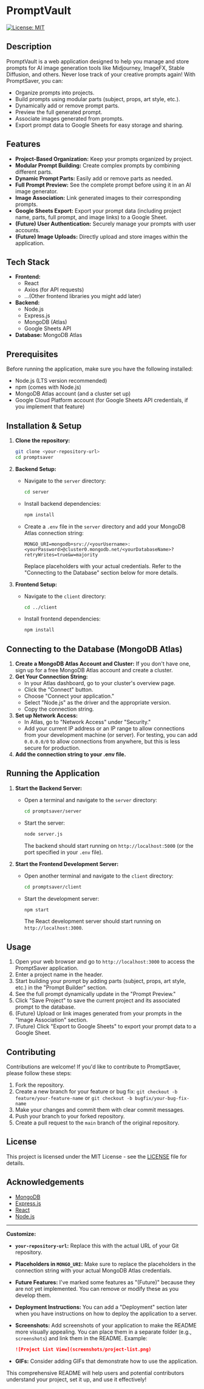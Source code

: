# PromptVault

[![License: MIT](https://img.shields.io/badge/License-MIT-yellow.svg)](https://opensource.org/licenses/MIT)

## Description

PromptVault is a web application designed to help you manage and store prompts for AI image generation tools like Midjourney, ImageFX, Stable Diffusion, and others. Never lose track of your creative prompts again! With PromptSaver, you can:

*   Organize prompts into projects.
*   Build prompts using modular parts (subject, props, art style, etc.).
*   Dynamically add or remove prompt parts.
*   Preview the full generated prompt.
*   Associate images generated from prompts.
*   Export prompt data to Google Sheets for easy storage and sharing.

## Features

*   **Project-Based Organization:** Keep your prompts organized by project.
*   **Modular Prompt Building:** Create complex prompts by combining different parts.
*   **Dynamic Prompt Parts:** Easily add or remove parts as needed.
*   **Full Prompt Preview:** See the complete prompt before using it in an AI image generator.
*   **Image Association:** Link generated images to their corresponding prompts.
*   **Google Sheets Export:** Export your prompt data (including project name, parts, full prompt, and image links) to a Google Sheet.
*   **(Future) User Authentication:** Securely manage your prompts with user accounts.
*   **(Future) Image Uploads:** Directly upload and store images within the application.

## Tech Stack

*   **Frontend:**
    *   React
    *   Axios (for API requests)
    *   ...(Other frontend libraries you might add later)
*   **Backend:**
    *   Node.js
    *   Express.js
    *   MongoDB (Atlas)
    *   Google Sheets API
*   **Database:** MongoDB Atlas

## Prerequisites

Before running the application, make sure you have the following installed:

*   Node.js (LTS version recommended)
*   npm (comes with Node.js)
*   MongoDB Atlas account (and a cluster set up)
*   Google Cloud Platform account (for Google Sheets API credentials, if you implement that feature)

## Installation & Setup

1. **Clone the repository:**

    ```bash
    git clone <your-repository-url>
    cd promptsaver
    ```

2. **Backend Setup:**

    *   Navigate to the `server` directory:

        ```bash
        cd server
        ```

    *   Install backend dependencies:

        ```bash
        npm install
        ```

    *   Create a `.env` file in the `server` directory and add your MongoDB Atlas connection string:

        ```
        MONGO_URI=mongodb+srv://<yourUsername>:<yourPassword>@cluster0.mongodb.net/<yourDatabaseName>?retryWrites=true&w=majority
        ```

        Replace placeholders with your actual credentials. Refer to the "Connecting to the Database" section below for more details.

3. **Frontend Setup:**

    *   Navigate to the `client` directory:

        ```bash
        cd ../client
        ```

    *   Install frontend dependencies:

        ```bash
        npm install
        ```

## Connecting to the Database (MongoDB Atlas)

1. **Create a MongoDB Atlas Account and Cluster:** If you don't have one, sign up for a free MongoDB Atlas account and create a cluster.
2. **Get Your Connection String:**
    *   In your Atlas dashboard, go to your cluster's overview page.
    *   Click the "Connect" button.
    *   Choose "Connect your application."
    *   Select "Node.js" as the driver and the appropriate version.
    *   Copy the connection string.
3. **Set up Network Access:**
    *   In Atlas, go to "Network Access" under "Security."
    *   Add your current IP address or an IP range to allow connections from your development machine (or server). For testing, you can add `0.0.0.0/0` to allow connections from anywhere, but this is less secure for production.
4. **Add the connection string to your .env file.**

## Running the Application

1. **Start the Backend Server:**

    *   Open a terminal and navigate to the `server` directory:

        ```bash
        cd promptsaver/server
        ```

    *   Start the server:

        ```bash
        node server.js
        ```

        The backend should start running on `http://localhost:5000` (or the port specified in your `.env` file).

2. **Start the Frontend Development Server:**

    *   Open another terminal and navigate to the `client` directory:

        ```bash
        cd promptsaver/client
        ```

    *   Start the development server:

        ```bash
        npm start
        ```

        The React development server should start running on `http://localhost:3000`.

## Usage

1. Open your web browser and go to `http://localhost:3000` to access the PromptSaver application.
2. Enter a project name in the header.
3. Start building your prompt by adding parts (subject, props, art style, etc.) in the "Prompt Builder" section.
4. See the full prompt dynamically update in the "Prompt Preview."
5. Click "Save Project" to save the current project and its associated prompt to the database.
6. (Future) Upload or link images generated from your prompts in the "Image Association" section.
7. (Future) Click "Export to Google Sheets" to export your prompt data to a Google Sheet.

## Contributing

Contributions are welcome! If you'd like to contribute to PromptSaver, please follow these steps:

1. Fork the repository.
2. Create a new branch for your feature or bug fix: `git checkout -b feature/your-feature-name` or `git checkout -b bugfix/your-bug-fix-name`
3. Make your changes and commit them with clear commit messages.
4. Push your branch to your forked repository.
5. Create a pull request to the `main` branch of the original repository.

## License

This project is licensed under the MIT License - see the [LICENSE](LICENSE) file for details.

## Acknowledgements

*   [MongoDB](https://www.mongodb.com/)
*   [Express.js](https://expressjs.com/)
*   [React](https://reactjs.org/)
*   [Node.js](https://nodejs.org/)

---

**Customize:**

*   **`your-repository-url`:** Replace this with the actual URL of your Git repository.
*   **Placeholders in `MONGO_URI`:**  Make sure to replace the placeholders in the connection string with your actual MongoDB Atlas credentials.
*   **Future Features:** I've marked some features as "(Future)" because they are not yet implemented. You can remove or modify these as you develop them.
*   **Deployment Instructions:** You can add a "Deployment" section later when you have instructions on how to deploy the application to a server.
*   **Screenshots:** Add screenshots of your application to make the README more visually appealing. You can place them in a separate folder (e.g., `screenshots`) and link them in the README. Example:

    ```markdown
    ![Project List View](screenshots/project-list.png)
    ```

*   **GIFs:** Consider adding GIFs that demonstrate how to use the application.

This comprehensive README will help users and potential contributors understand your project, set it up, and use it effectively!
